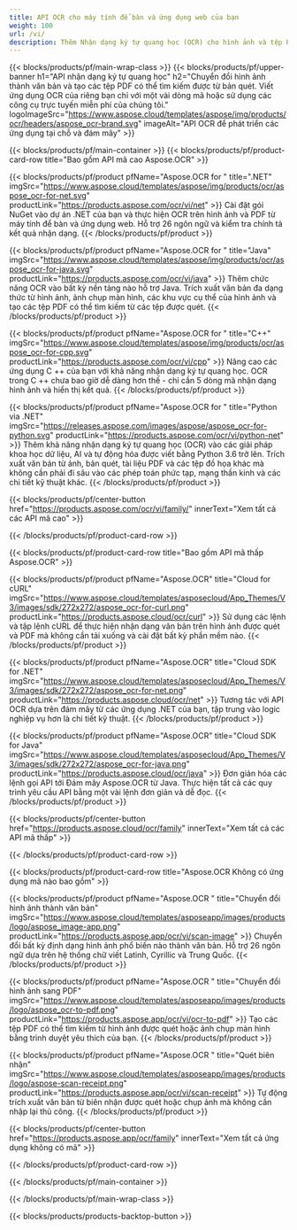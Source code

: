 ```yaml
---
title: API OCR cho máy tính để bàn và ứng dụng web của bạn
weight: 100
url: /vi/
description: Thêm Nhận dạng ký tự quang học (OCR) cho hình ảnh và tệp PDF vào các ứng dụng .NET, Java và C ++ của bạn trong vòng chưa đầy 10 dòng mã.
---
```


{{< blocks/products/pf/main-wrap-class >}}
{{< blocks/products/pf/upper-banner h1="API nhận dạng ký tự quang học" h2="Chuyển đổi hình ảnh thành văn bản và tạo các tệp PDF có thể tìm kiếm được từ bản quét. Viết ứng dụng OCR của riêng bạn chỉ với một vài dòng mã hoặc sử dụng các công cụ trực tuyến miễn phí của chúng tôi." logoImageSrc="https://www.aspose.cloud/templates/aspose/img/products/ocr/headers/aspose_ocr-brand.svg" imageAlt="API OCR để phát triển các ứng dụng tại chỗ và đám mây" >}}

{{< blocks/products/pf/main-container >}}
{{< blocks/products/pf/product-card-row title="Bao gồm API mã cao Aspose.OCR" >}}

{{< blocks/products/pf/product pfName="Aspose.OCR for " title=".NET" imgSrc="https://www.aspose.cloud/templates/aspose/img/products/ocr/aspose_ocr-for-net.svg" productLink="https://products.aspose.com/ocr/vi/net" >}}
Cài đặt gói NuGet vào dự án .NET của bạn và thực hiện OCR trên hình ảnh và PDF từ máy tính để bàn và ứng dụng web. Hỗ trợ 26 ngôn ngữ và kiểm tra chính tả kết quả nhận dạng.
{{< /blocks/products/pf/product >}}

{{< blocks/products/pf/product pfName="Aspose.OCR for " title="Java" imgSrc="https://www.aspose.cloud/templates/aspose/img/products/ocr/aspose_ocr-for-java.svg" productLink="https://products.aspose.com/ocr/vi/java" >}}
Thêm chức năng OCR vào bất kỳ nền tảng nào hỗ trợ Java. Trích xuất văn bản đa dạng thức từ hình ảnh, ảnh chụp màn hình, các khu vực cụ thể của hình ảnh và tạo các tệp PDF có thể tìm kiếm từ các tệp được quét.
{{< /blocks/products/pf/product >}}

{{< blocks/products/pf/product pfName="Aspose.OCR for " title="C++" imgSrc="https://www.aspose.cloud/templates/aspose/img/products/ocr/aspose_ocr-for-cpp.svg" productLink="https://products.aspose.com/ocr/vi/cpp" >}}
Nâng cao các ứng dụng C ++ của bạn với khả năng nhận dạng ký tự quang học. OCR trong C ++ chưa bao giờ dễ dàng hơn thế - chỉ cần 5 dòng mã nhận dạng hình ảnh và hiển thị kết quả.
{{< /blocks/products/pf/product >}}

{{< blocks/products/pf/product pfName="Aspose.OCR for " title="Python via .NET" imgSrc="https://releases.aspose.com/images/aspose/aspose_ocr-for-python.svg" productLink="https://products.aspose.com/ocr/vi/python-net" >}}
Thêm khả năng nhận dạng ký tự quang học (OCR) vào các giải pháp khoa học dữ liệu, AI và tự động hóa được viết bằng Python 3.6 trở lên. Trích xuất văn bản từ ảnh, bản quét, tài liệu PDF và các tệp đồ họa khác mà không cần phải đi sâu vào các phép toán phức tạp, mạng thần kinh và các chi tiết kỹ thuật khác.
{{< /blocks/products/pf/product >}}

{{< blocks/products/pf/center-button href="https://products.aspose.com/ocr/vi/family/" innerText="Xem tất cả các API mã cao" >}}

{{< /blocks/products/pf/product-card-row >}}

{{< blocks/products/pf/product-card-row title="Bao gồm API mã thấp Aspose.OCR" >}}

{{< blocks/products/pf/product pfName="Aspose.OCR" title="Cloud for cURL" imgSrc="https://www.aspose.cloud/templates/asposecloud/App_Themes/V3/images/sdk/272x272/aspose_ocr-for-curl.png" productLink="https://products.aspose.cloud/ocr/curl" >}}
Sử dụng các lệnh và tập lệnh cURL để thực hiện nhận dạng văn bản trên hình ảnh được quét và PDF mà không cần tải xuống và cài đặt bất kỳ phần mềm nào.
{{< /blocks/products/pf/product >}}

{{< blocks/products/pf/product pfName="Aspose.OCR" title="Cloud SDK for .NET" imgSrc="https://www.aspose.cloud/templates/asposecloud/App_Themes/V3/images/sdk/272x272/aspose_ocr-for-net.png" productLink="https://products.aspose.cloud/ocr/net" >}}
Tương tác với API OCR dựa trên đám mây từ các ứng dụng .NET của bạn, tập trung vào logic nghiệp vụ hơn là chi tiết kỹ thuật.
{{< /blocks/products/pf/product >}}

{{< blocks/products/pf/product pfName="Aspose.OCR" title="Cloud SDK for Java" imgSrc="https://www.aspose.cloud/templates/asposecloud/App_Themes/V3/images/sdk/272x272/aspose_ocr-for-java.png" productLink="https://products.aspose.cloud/ocr/java" >}}
Đơn giản hóa các lệnh gọi API tới Đám mây Aspose.OCR từ Java. Thực hiện tất cả các quy trình yêu cầu API bằng một vài lệnh đơn giản và dễ đọc.
{{< /blocks/products/pf/product >}}

{{< blocks/products/pf/center-button href="https://products.aspose.cloud/ocr/family" innerText="Xem tất cả các API mã thấp" >}}

{{< /blocks/products/pf/product-card-row >}}

{{< blocks/products/pf/product-card-row title="Aspose.OCR Không có ứng dụng mã nào bao gồm" >}}

{{< blocks/products/pf/product pfName="Aspose.OCR " title="Chuyển đổi hình ảnh thành văn bản" imgSrc="https://www.aspose.cloud/templates/asposeapp/images/products/logo/aspose_image-app.png" productLink="https://products.aspose.app/ocr/vi/scan-image" >}}
Chuyển đổi bất kỳ định dạng hình ảnh phổ biến nào thành văn bản. Hỗ trợ 26 ngôn ngữ dựa trên hệ thống chữ viết Latinh, Cyrillic và Trung Quốc.
{{< /blocks/products/pf/product >}}

{{< blocks/products/pf/product pfName="Aspose.OCR " title="Chuyển đổi hình ảnh sang PDF" imgSrc="https://www.aspose.cloud/templates/asposeapp/images/products/logo/aspose_ocr-to-pdf.png" productLink="https://products.aspose.app/ocr/vi/ocr-to-pdf" >}}
Tạo các tệp PDF có thể tìm kiếm từ hình ảnh được quét hoặc ảnh chụp màn hình bằng trình duyệt yêu thích của bạn.
{{< /blocks/products/pf/product >}}

{{< blocks/products/pf/product pfName="Aspose.OCR " title="Quét biên nhận" imgSrc="https://www.aspose.cloud/templates/asposeapp/images/products/logo/aspose-scan-receipt.png" productLink="https://products.aspose.app/ocr/vi/scan-receipt" >}}
Tự động trích xuất văn bản từ biên nhận được quét hoặc chụp ảnh mà không cần nhập lại thủ công.
{{< /blocks/products/pf/product >}}

{{< blocks/products/pf/center-button href="https://products.aspose.app/ocr/family" innerText="Xem tất cả ứng dụng không có mã" >}}

{{< /blocks/products/pf/product-card-row >}}

{{< /blocks/products/pf/main-container >}}

{{< /blocks/products/pf/main-wrap-class >}}

{{< blocks/products/products-backtop-button >}}